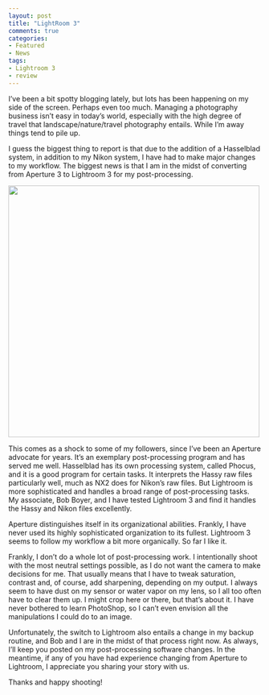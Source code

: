 ```yaml
---
layout: post
title: "LightRoom 3"
comments: true
categories:
- Featured
- News
tags:
- Lightroom 3
- review
---
```

I’ve been a bit spotty blogging lately, but lots has been happening on my side of the screen. Perhaps even too much. Managing a photography business isn’t easy in today’s world, especially with the high degree of travel that landscape/nature/travel photography entails. While I’m away things tend to pile up.

I guess the biggest thing to report is that due to the addition of a Hasselblad system, in addition to my Nikon system, I have had to make major changes to my workflow. The biggest news is that I am in the midst of converting from Aperture 3 to Lightroom 3 for my post-processing.

<a href="http://blog.lesterpickerphoto.com/wp-content/uploads/2011/11/lightroom3.jpg"><img class="alignnone size-full wp-image-1777" title="lightroom3" src="http://blog.lesterpickerphoto.com/wp-content/uploads/2011/11/lightroom3.jpg" alt="" width="500" height="500"></a>

This comes as a shock to some of my followers, since I’ve been an Aperture advocate for years. It’s an exemplary post-processing program and has served me well. Hasselblad has its own processing system, called Phocus, and it is a good program for certain tasks. It interprets the Hassy raw files particularly well, much as NX2 does for Nikon’s raw files. But Lightroom is more sophisticated and handles a broad range of post-processing tasks. My associate, Bob Boyer, and I have tested Lightroom 3 and find it handles the Hassy and Nikon files excellently.

Aperture distinguishes itself in its organizational abilities. Frankly, I have never used its highly sophisticated organization to its fullest. Lightroom 3 seems to follow my workflow a bit more organically. So far I like it.

Frankly, I don’t do a whole lot of post-processing work. I intentionally shoot with the most neutral settings possible, as I do not want the camera to make decisions for me. That usually means that I have to tweak saturation, contrast and, of course, add sharpening, depending on my output. I always seem to have dust on my sensor or water vapor on my lens, so I all too often have to clear them up. I might crop here or there, but that’s about it. I have never bothered to learn PhotoShop, so I can’t even envision all the manipulations I could do to an image.

Unfortunately, the switch to Lightroom also entails a change in my backup routine, and Bob and I are in the midst of that process right now. As always, I’ll keep you posted on my post-processing software changes. In the meantime, if any of you have had experience changing from Aperture to Lightroom, I appreciate you sharing your story with us.

Thanks and happy shooting!